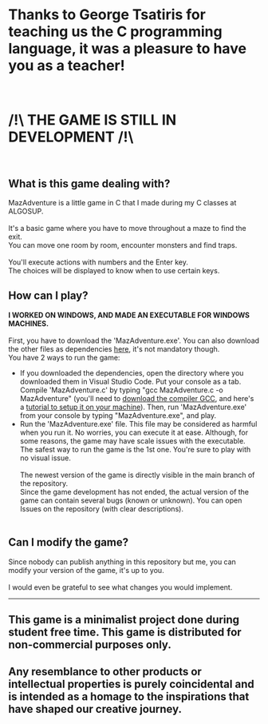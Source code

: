 # Thanks to George Tsatiris for teaching us the C programming language, it was a pleasure to have you as a teacher!

<br>

# /!\ **THE GAME IS STILL IN DEVELOPMENT** /!\\ <br><br>

## What is this game dealing with?
MazAdventure is a little game in C that I made during my C classes at ALGOSUP. <br><br>
It's a basic game where you have to move throughout a maze to find the exit. <br>
You can move one room by room, encounter monsters and find traps. 
<br>
<br>You'll execute actions with numbers and the Enter key. <br>
The choices will be displayed to know when to use certain keys.
<br>
## How can I play?<br>
**I WORKED ON WINDOWS, AND MADE AN EXECUTABLE FOR WINDOWS MACHINES.** <br><br>
First, you have to download the 'MazAdventure.exe'. You can also download the other files as dependencies [here](https://github.com/EnzoGuillouche/MazAdventure/archive/refs/heads/main.zip), it's not mandatory though.<br>
You have 2 ways to run the game:
- If you downloaded the dependencies, open the directory where you downloaded them in Visual Studio Code. Put your console as a tab. Compile 'MazAdventure.c' by typing "gcc MazAdventure.c -o MazAdventure" (you'll need to [download the compiler GCC](https://winlibs.com/), and here's a [tutorial to setup it on your machine](https://youtu.be/k6juv3mIr9o?si=Uu_ALrFlPUsk5Ogn)). Then, run 'MazAdventure.exe' from your console by typing "MazAdventure.exe", and play. 
- Run the 'MazAdventure.exe' file. This file may be considered as harmful when you run it. No worries, you can execute it at ease. Although, for some reasons, the game may have scale issues with the executable. <br>
The safest way to run the game is the 1st one. You're sure to play with no visual issue.
<br><br>
The newest version of the game is directly visible in the main branch of the repository. <br>
Since the game development has not ended, the actual version of the game can contain several bugs (known or unknown). You can open Issues on the repository (with clear descriptions).
<br><br>
## Can I modify the game?<br>
Since nobody can publish anything in this repository but me, you can modify your version of the game, it's up to you. <br><br>
I would even be grateful to see what changes you would implement.<br>

---
## This game is a minimalist project done during student free time. This game is distributed for non-commercial purposes only. 
## Any resemblance to other products or intellectual properties is purely coincidental and is intended as a homage to the inspirations that have shaped our creative journey. 
